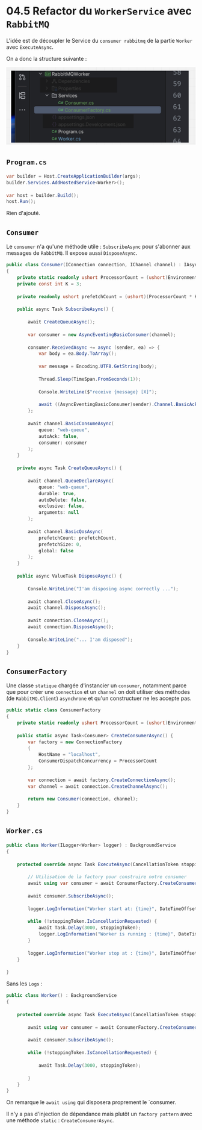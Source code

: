 # 04.5 Refactor du `WorkerService` avec `RabbitMQ`

L'idée est de découpler le Service du `consumer rabbitmq` de la partie `Worker` avec `ExecuteAsync`.

On a donc la structure suivante :

<img src="assets/new-archi-worker-rabbitmq-files.png" alt="new-archi-worker-rabbitmq-files" />

## `Program.cs`

```cs
var builder = Host.CreateApplicationBuilder(args);
builder.Services.AddHostedService<Worker>();

var host = builder.Build();
host.Run();
```

Rien d'ajouté.



## `Consumer`

Le `consumer` n'a qu'une méthode utile : `SubscribeAsync` pour s'abonner aux messages de `RabbitMQ`. Il expose aussi `DisposeAsync`.

```cs
public class Consumer(IConnection connection, IChannel channel) : IAsyncDisposable
{
    private static readonly ushort ProcessorCount = (ushort)Environment.ProcessorCount;
    private const int K = 3;

    private readonly ushort prefetchCount = (ushort)(ProcessorCount * K);

    public async Task SubscribeAsync() {
        
        await CreateQueueAsync();
        
        var consumer = new AsyncEventingBasicConsumer(channel);

        consumer.ReceivedAsync += async (sender, ea) => {
            var body = ea.Body.ToArray();

            var message = Encoding.UTF8.GetString(body);

            Thread.Sleep(TimeSpan.FromSeconds(1));

            Console.WriteLine($"receive {message} [X]");

            await ((AsyncEventingBasicConsumer)sender).Channel.BasicAckAsync(ea.DeliveryTag, false);
        };

        await channel.BasicConsumeAsync(
            queue: "web-queue",
            autoAck: false,
            consumer: consumer
        );
    }
    
    private async Task CreateQueueAsync() {
        
        await channel.QueueDeclareAsync(
            queue: "web-queue",
            durable: true,
            autoDelete: false,
            exclusive: false,
            arguments: null
        );

        await channel.BasicQosAsync(
            prefetchCount: prefetchCount,
            prefetchSize: 0,
            global: false
        );
    }
    
    public async ValueTask DisposeAsync() {
        
        Console.WriteLine("I'am disposing async correctly ...");
        
        await channel.CloseAsync();
        await channel.DisposeAsync();

        await connection.CloseAsync();
        await connection.DisposeAsync();

        Console.WriteLine("... I'am disposed");
    }
}
```



## `ConsumerFactory`

Une classe `statique` chargée d'instancier un `consumer`, notamment parce que pour créer une `connection` et un `channel` on doit utiliser des méthodes (de `RabbitMQ.Client`) `asynchrone` et qu'un constructuer ne les accepte pas.

```cs
public static class ConsumerFactory
{
    private static readonly ushort ProcessorCount = (ushort)Environment.ProcessorCount;
    
    public static async Task<Consumer> CreateConsumerAsync() {
        var factory = new ConnectionFactory
        {
            HostName = "localhost",
            ConsumerDispatchConcurrency = ProcessorCount
        };

        var connection = await factory.CreateConnectionAsync();
        var channel = await connection.CreateChannelAsync();

        return new Consumer(connection, channel);
    }
}
```



## `Worker.cs`

```cs
public class Worker(ILogger<Worker> logger) : BackgroundService
{
    
    protected override async Task ExecuteAsync(CancellationToken stoppingToken) {

        // Utilisation de la factory pour construire notre consumer
        await using var consumer = await ConsumerFactory.CreateConsumerAsync();

        await consumer.SubscribeAsync();
        
        logger.LogInformation("Worker start at: {time}", DateTimeOffset.Now);

        while (!stoppingToken.IsCancellationRequested) {
            await Task.Delay(3000, stoppingToken);
            logger.LogInformation("Worker is running : {time}", DateTimeOffset.Now);
        }

        logger.LogInformation("Worker stop at : {time}", DateTimeOffset.Now);
    }
    
}
```

Sans les `Logs` :

```cs
public class Worker() : BackgroundService
{
    
    protected override async Task ExecuteAsync(CancellationToken stoppingToken) {

        await using var consumer = await ConsumerFactory.CreateConsumerAsync();

        await consumer.SubscribeAsync();

        while (!stoppingToken.IsCancellationRequested) {
            
            await Task.Delay(3000, stoppingToken);

        }
    }  
}
```

On remarque le `await using` qui disposera proprement le `consumer.

Il n'y a pas d'injection de dépendance mais plutôt un `factory pattern` avec une méthode `static` : `CreateConsumerAsync`.

